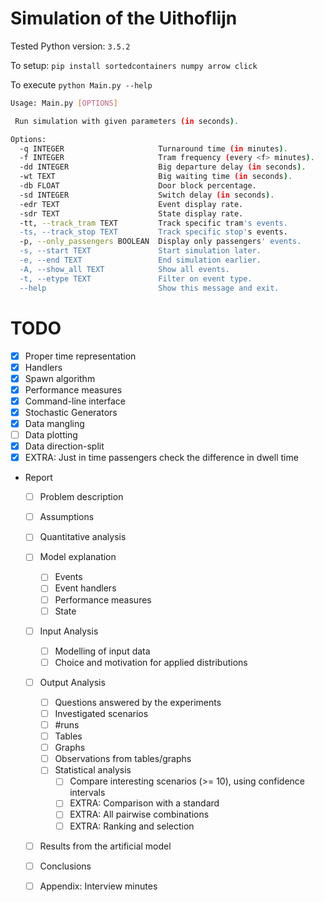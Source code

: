 # Simulation of the Uithoflijn

Tested Python version: `3.5.2`

To setup: `pip install sortedcontainers numpy arrow click`

To execute `python Main.py --help`
 ```bash
 Usage: Main.py [OPTIONS]

  Run simulation with given parameters (in seconds).

 Options:
   -q INTEGER                     Turnaround time (in minutes).
   -f INTEGER                     Tram frequency (every <f> minutes).
   -dd INTEGER                    Big departure delay (in seconds).
   -wt TEXT                       Big waiting time (in seconds).
   -db FLOAT                      Door block percentage.
   -sd INTEGER                    Switch delay (in seconds).
   -edr TEXT                      Event display rate.
   -sdr TEXT                      State display rate.
   -tt, --track_tram TEXT         Track specific tram's events.
   -ts, --track_stop TEXT         Track specific stop's events.
   -p, --only_passengers BOOLEAN  Display only passengers' events.
   -s, --start TEXT               Start simulation later.
   -e, --end TEXT                 End simulation earlier.
   -A, --show_all TEXT            Show all events.
   -t, --etype TEXT               Filter on event type.
   --help                         Show this message and exit.
 ```

# TODO
- [x] Proper time representation
- [x] Handlers
- [x] Spawn algorithm
- [x] Performance measures
- [x] Command-line interface
- [x] Stochastic Generators
- [x] Data mangling
- [ ] Data plotting
- [x] Data direction-split
- [x] EXTRA: Just in time passengers check the difference in dwell time
- Report
  * [ ] Problem description
  * [ ] Assumptions
  * [ ] Quantitative analysis
  * [ ] Model explanation
    - [ ] Events
    - [ ] Event handlers
    - [ ] Performance measures
    - [ ] State
  * [ ] Input Analysis
    - [ ] Modelling of input data
    - [ ] Choice and motivation for applied distributions
  * [ ] Output Analysis
    - [ ] Questions answered by the experiments
    - [ ] Investigated scenarios
    - [ ] #runs
    - [ ] Tables
    - [ ] Graphs
    - [ ] Observations from tables/graphs
    - [ ] Statistical analysis
      * [ ] Compare interesting scenarios (>= 10), using confidence intervals
      * [ ] EXTRA: Comparison with a standard
      * [ ] EXTRA: All pairwise combinations
      * [ ] EXTRA: Ranking and selection
  * [ ] Results from the artificial model
  * [ ] Conclusions
  * [ ] Appendix: Interview minutes
  

